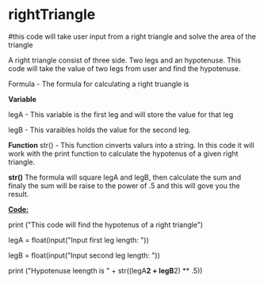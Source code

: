 # rightTriangle
#this code will take user input from a right triangle and solve the area of the triangle

A right triangle consist of three side. Two legs and an hypotenuse. This code will take the value of two legs from user and find the hypotenuse. 

Formula - The formula for calculating a right truangle is 

**Variable**

legA - This variable is the first leg and will store the value for that leg

legB - This varaibles holds the value for the second leg. 

**Function** 
str() - This function cinverts valurs into a string. In this code it will work with the print function to calculate the hypotenus of a given right triangle. 

**str()**
The formula will square legA and legB, then calculate the sum and finaly the sum will be raise to the power of .5 and this will gove you the result. 

[**Code:**](https://github.com/Fran0616/rightTriangle/blob/master/rightTriangle%20.py)

print ("This code will find the hypotenus of a right triangle")

legA = float(input("Input first leg length: "))

legB = float(input("Input second leg length: "))

print ("Hypotenuse leength is " + str((legA**2 + legB**2) ** .5))

